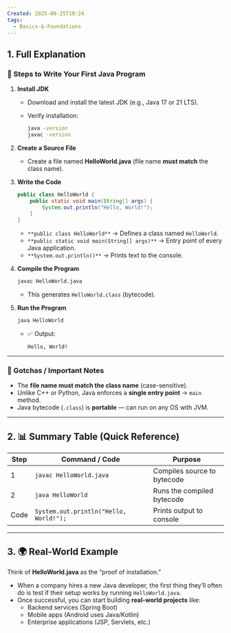 ```yaml
---
Created: 2025-08-25T19:24
tags:
  - Basics-&-Foundations
---
```

## 1. Full Explanation

### 🔹 Steps to Write Your First Java Program

1. **Install JDK**
    - Download and install the latest JDK (e.g., Java 17 or 21 LTS).
    - Verify installation:
        
        ```Bash
        java -version
        javac -version
        
        ```
        
2. **Create a Source File**
    - Create a file named **HelloWorld.java** (file name **must match** the class name).
3. **Write the Code**
    
    ```Java
    public class HelloWorld {
        public static void main(String[] args) {
            System.out.println("Hello, World!");
        }
    }
    
    ```
    
    - `**public class HelloWorld**` → Defines a class named `HelloWorld`.
    - `**public static void main(String[] args)**` → Entry point of every Java application.
    - `**System.out.println()**` → Prints text to the console.
4. **Compile the Program**
    
    ```Bash
    javac HelloWorld.java
    
    ```
    
    - This generates `HelloWorld.class` (bytecode).
5. **Run the Program**
    
    ```Bash
    java HelloWorld
    
    ```
    
    - ✅ Output:
        
        ```Plain
        Hello, World!
        
        ```
        

---

### 🔹 Gotchas / Important Notes

- The **file name must match the class name** (case-sensitive).
- Unlike C++ or Python, Java enforces a **single entry point** → `main` method.
- Java bytecode (`.class`) is **portable** — can run on any OS with JVM.

---

## 2. 📊 Summary Table (Quick Reference)

|Step|Command / Code|Purpose|
|---|---|---|
|1|`javac HelloWorld.java`|Compiles source to bytecode|
|2|`java HelloWorld`|Runs the compiled bytecode|
|Code|`System.out.println("Hello, World!");`|Prints output to console|

---

## 3. 🌍 Real-World Example

Think of **HelloWorld.java** as the “proof of installation.”

- When a company hires a new Java developer, the first thing they’ll often do is test if their setup works by running `HelloWorld.java`.
- Once successful, you can start building **real-world projects** like:
    - Backend services (Spring Boot)
    - Mobile apps (Android uses Java/Kotlin)
    - Enterprise applications (JSP, Servlets, etc.)